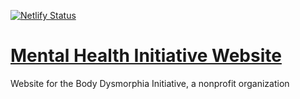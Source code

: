 [![Netlify Status](https://api.netlify.com/api/v1/badges/2d523d8d-1e07-4624-9498-a9c28ddd0117/deploy-status)](https://app.netlify.com/sites/thebdi/deploys)

# [Mental Health Initiative Website](https://themhi.space/)
Website for the Body Dysmorphia Initiative, a nonprofit organization
